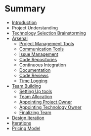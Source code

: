 # Summary

* [Introduction](README.md)
* Project Understanding
* [Technology Selection Brainstorming](TECHNOLOGY_SELECTION_BRAINSTORMING.md)
* [Arsenal](ARSENAL.md)
   * [Project Management Tools](PROJECT_MANAGEMENT_TOOLS.md)
   * [Communication Tools](COMMUNICATION_TOOLS.md)
   * [Issue Management](ISSUE_MANAGEMENT.md)
   * [Code Repositories](CODE_REPOSITORIES.md)
   * Continuous Integration
   * [Documentation](DOCUMENTATION.md)
   * [Code Reviews](CODE_REVIEWS.md)
   * [Time Logging](TIME_LOGGING.md)
* [Team Building](TEAM_BUILDING.md)
   * [Setting Up tools](SETTING_UP_TOOLS.md)
   * [Team Allocation](TEAM_ALLOCATION.md)
   * [Appointing Project Owner](APPOINTING_PROJECT_OWNER.md)
   * [Appointing Technology Owner](APPOINTING_TECHNOLOGY_OWNER.md)
   * [Finalizing Team](FINALIZING_TEAM.md)
* [Design Iteration](DESIGN_ITERATION.md)
* [Iterations](ITERATIONS.md)
* [Pricing Model](PRICING_MODEL.md)

